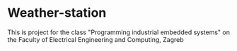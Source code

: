 # Weather-station
This is project for the class "Programming industrial embedded systems" on the Faculty of Electrical Engineering and Computing, Zagreb
